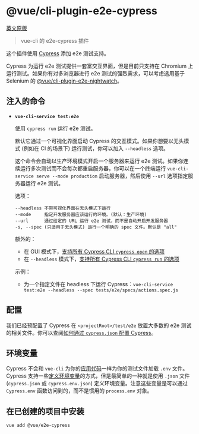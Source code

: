 # @vue/cli-plugin-e2e-cypress

[英文原版](https://github.com/vuejs/vue-cli/tree/dev/packages/\@vue/cli-plugin-e2e-cypress/README.md)

> vue-cli 的 e2e-cypress 插件

这个插件使用 [Cypress](https://www.cypress.io/) 添加 e2e 测试支持。

Cypress 为运行 e2e 测试提供一套富交互界面，但是目前只支持在 Chromium 上运行测试。如果你有对多浏览器进行 e2e 测试的强烈需求，可以考虑选用基于 Selenium 的 [@vue/cli-plugin-e2e-nightwatch](../vue-cli-plugin-e2e-nightwatch/README.md)。

## 注入的命令

- **`vue-cli-service test:e2e`**

  使用 `cypress run` 运行 e2e 测试。

  默认它通过一个可视化界面启动 Cypress 的交互模式。如果你想要以无头模式 (例如在 CI 的场景下) 运行测试，你可以加入 `--headless` 选项。

  这个命令会自动以生产环境模式开启一个服务器来运行 e2e 测试。如果你连续运行多次测试而不会每次都重启服务器，你可以在一个终端运行 `vue-cli-service serve --mode production` 启动服务器，然后使用 `--url` 选项指定服务器运行 e2e 测试。

  选项：

  ```
  --headless 不带可视化界面在无头模式下运行
  --mode     指定开发服务器应该运行的环境。(默认：生产环境)
  --url      通过给定的 URL 运行 e2e 测试，而不是自动开启开发服务器
  -s, --spec (只适用于无头模式) 运行一个明确的 spec 文件。默认是 "all"
  ```

  额外的：

  - 在 GUI 模式下，[支持所有 Cypress CLI `cypress open` 的选项](https://docs.cypress.io/guides/guides/command-line.html#cypress-open)
  - 在 `--headless` 模式下，[支持所有 Cypress CLI `cypress run` 的选项](https://docs.cypress.io/guides/guides/command-line.html#cypress-run)

  示例：

  - 为一个指定文件在 headless 下运行 Cypress：`vue-cli-service test:e2e --headless --spec tests/e2e/specs/actions.spec.js`

## 配置

我们已经预配置了 Cypress 在 `<projectRoot>/test/e2e` 放置大多数的 e2e 测试的相关文件。你可以查阅[如何通过 `cypress.json` 配置 Cypress](https://docs.cypress.io/guides/references/configuration.html#Options)。

## 环境变量

Cypress 不会和 `vue-cli` 为你的[应用代码](https://cli.vuejs.org/zh/guide/mode-and-env.html#在客户端侧代码中使用环境变量)一样为你的测试文件加载 `.env` 文件。Cypress 支持一些[定义环境变量](https://docs.cypress.io/guides/guides/environment-variables.html#)的方式，但是最简单的一种就是使用 `.json` 文件 (`cypress.json` 或 `cypress.env.json`) 定义环境变量。注意这些变量是可以通过 `Cypress.env` 函数访问到的，而不是惯用的 `process.env` 对象。

## 在已创建的项目中安装

``` sh
vue add @vue/e2e-cypress
```
